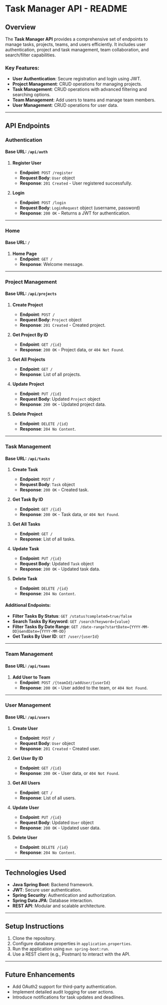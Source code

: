 # Task Manager API - README

## Overview

The **Task Manager API** provides a comprehensive set of endpoints to manage tasks, projects, teams, and users efficiently. It includes user authentication, project and task management, team collaboration, and search/filter capabilities.

### Key Features:
- **User Authentication**: Secure registration and login using JWT.
- **Project Management**: CRUD operations for managing projects.
- **Task Management**: CRUD operations with advanced filtering and searching options.
- **Team Management**: Add users to teams and manage team members.
- **User Management**: CRUD operations for user data.

---

## API Endpoints

### **Authentication**
#### Base URL: `/api/auth`

1. **Register User**
    - **Endpoint**: `POST /register`
    - **Request Body**: `User` object
    - **Response**: `201 Created` - User registered successfully.

2. **Login**
    - **Endpoint**: `POST /login`
    - **Request Body**: `LoginRequest` object (username, password)
    - **Response**: `200 OK` - Returns a JWT for authentication.

---

### **Home**
#### Base URL: `/`
1. **Home Page**
    - **Endpoint**: `GET /`
    - **Response**: Welcome message.

---

### **Project Management**
#### Base URL: `/api/projects`

1. **Create Project**
    - **Endpoint**: `POST /`
    - **Request Body**: `Project` object
    - **Response**: `201 Created` - Created project.

2. **Get Project By ID**
    - **Endpoint**: `GET /{id}`
    - **Response**: `200 OK` - Project data, or `404 Not Found`.

3. **Get All Projects**
    - **Endpoint**: `GET /`
    - **Response**: List of all projects.

4. **Update Project**
    - **Endpoint**: `PUT /{id}`
    - **Request Body**: Updated `Project` object
    - **Response**: `200 OK` - Updated project data.

5. **Delete Project**
    - **Endpoint**: `DELETE /{id}`
    - **Response**: `204 No Content`.

---

### **Task Management**
#### Base URL: `/api/tasks`

1. **Create Task**
    - **Endpoint**: `POST /`
    - **Request Body**: `Task` object
    - **Response**: `200 OK` - Created task.

2. **Get Task By ID**
    - **Endpoint**: `GET /{id}`
    - **Response**: `200 OK` - Task data, or `404 Not Found`.

3. **Get All Tasks**
    - **Endpoint**: `GET /`
    - **Response**: List of all tasks.

4. **Update Task**
    - **Endpoint**: `PUT /{id}`
    - **Request Body**: Updated `Task` object
    - **Response**: `200 OK` - Updated task data.

5. **Delete Task**
    - **Endpoint**: `DELETE /{id}`
    - **Response**: `204 No Content`.

#### Additional Endpoints:
- **Filter Tasks By Status**: `GET /status?completed=true/false`
- **Search Tasks By Keyword**: `GET /search?keyword={value}`
- **Filter Tasks By Date Range**: `GET /date-range?startDate={YYYY-MM-DD}&endDate={YYYY-MM-DD}`
- **Get Tasks By User ID**: `GET /user/{userId}`

---

### **Team Management**
#### Base URL: `/api/teams`

1. **Add User to Team**
    - **Endpoint**: `POST /{teamId}/addUser/{userId}`
    - **Response**: `200 OK` - User added to the team, or `404 Not Found`.

---

### **User Management**
#### Base URL: `/api/users`

1. **Create User**
    - **Endpoint**: `POST /`
    - **Request Body**: `User` object
    - **Response**: `201 Created` - Created user.

2. **Get User By ID**
    - **Endpoint**: `GET /{id}`
    - **Response**: `200 OK` - User data, or `404 Not Found`.

3. **Get All Users**
    - **Endpoint**: `GET /`
    - **Response**: List of all users.

4. **Update User**
    - **Endpoint**: `PUT /{id}`
    - **Request Body**: Updated `User` object
    - **Response**: `200 OK` - Updated user data.

5. **Delete User**
    - **Endpoint**: `DELETE /{id}`
    - **Response**: `204 No Content`.

---

## Technologies Used

- **Java Spring Boot**: Backend framework.
- **JWT**: Secure user authentication.
- **Spring Security**: Authentication and authorization.
- **Spring Data JPA**: Database interaction.
- **REST API**: Modular and scalable architecture.

---

## Setup Instructions

1. Clone the repository.
2. Configure database properties in `application.properties`.
3. Run the application using `mvn spring-boot:run`.
4. Use a REST client (e.g., Postman) to interact with the API.

---

## Future Enhancements

- Add OAuth2 support for third-party authentication.
- Implement detailed audit logging for user actions.
- Introduce notifications for task updates and deadlines.